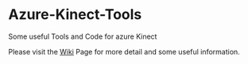 # Azure-Kinect-Tools
Some useful Tools and Code for azure Kinect

Please visit the [Wiki](https://github.com/lesterlo/Azure-Kinect-Tools/wiki) Page for more detail and some useful information.
